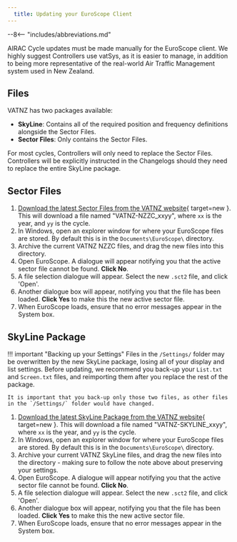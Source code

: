 ```yaml
---
  title: Updating your EuroScope Client
---
```


--8<-- "includes/abbreviations.md"

AIRAC Cycle updates must be made manually for the EuroScope client. We highly suggest Controllers use vatSys, as it is easier to manage, in addition to being more representative of the real-world Air Traffic Management system used in New Zealand.

## Files

VATNZ has two packages available:

  - **SkyLine**: Contains all of the required position and frequency definitions alongside the Sector Files. 
  - **Sector Files**: Only contains the Sector Files.

For most cycles, Controllers will only need to replace the Sector Files. Controllers will be explicitly instructed in the Changelogs should they need to replace the entire SkyLine package.

## Sector Files

1. [Download the latest Sector Files from the VATNZ website](https://www.vatnz.net/airspace/sector_files/){ target=new }. This will download a file named "VATNZ-NZZC_xxyy", where `xx` is the year, and `yy` is the cycle.
2. In Windows, open an explorer window for where your EuroScope files are stored. By default this is in the `Documents\EuroScope\` directory.
3. Archive the current VATNZ NZZC files, and drag the new files into this directory.
4. Open EuroScope. A dialogue will appear notifying you that the active sector file cannot be found. **Click No**.
5. A file selection dialogue will appear. Select the new `.sct2` file, and click 'Open'.
6. Another dialogue box will appear, notifying you that the file has been loaded. **Click Yes** to make this the new active sector file.
7. When EuroScope loads, ensure that no error messages appear in the System box.

## SkyLine Package

!!! important "Backing up your Settings"
    Files in the `/Settings/` folder may be overwritten by the new SkyLine package, losing all of your display and list settings. Before updating, we recommend you back-up your `List.txt` and `Screen.txt` files, and reimporting them after you replace the rest of the package.

    It is important that you back-up only those two files, as other files in the `/Settings/` folder would have changed.

1. [Download the latest SkyLine Package from the VATNZ website](https://www.vatnz.net/airspace/sector_files/){ target=new }. This will download a file named "VATNZ-SKYLINE_xxyy", where `xx` is the year, and `yy` is the cycle.
2. In Windows, open an explorer window for where your EuroScope files are stored. By default this is in the `Documents\EuroScope\` directory.
3. Archive your current VATNZ SkyLine files, and drag the new files into the directory - making sure to follow the note above about preserving your settings.
4. Open EuroScope. A dialogue will appear notifying you that the active sector file cannot be found. **Click No**.
5. A file selection dialogue will appear. Select the new `.sct2` file, and click 'Open'.
6. Another dialogue box will appear, notifying you that the file has been loaded. **Click Yes** to make this the new active sector file.
7. When EuroScope loads, ensure that no error messages appear in the System box.